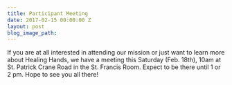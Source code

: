 ```yaml
---
title: Participant Meeting
date: 2017-02-15 00:00:00 Z
layout: post
blog_image_path: 
---
```


If you are at all interested in attending our mission or just want to learn more about Healing Hands, we have a meeting this Saturday (Feb. 18th), 10am at St. Patrick Crane Road in the St. Francis Room. Expect to be there until 1 or 2 pm. Hope to see you all there!